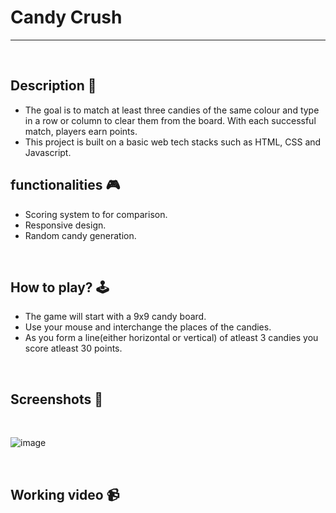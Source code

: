 # **Candy Crush**

---

<br>

## **Description 📃** 
- The goal is to match at least three candies of the same colour and type in a row or column to clear them from the board. With each successful match, players earn points.
- This project is built on a basic web tech stacks such as HTML, CSS and Javascript.

## **functionalities 🎮** 
- Scoring system to for comparison.
- Responsive design.
- Random candy generation.
<br>

## **How to play? 🕹️**
- The game will start with a 9x9 candy board.
- Use your mouse and interchange the places of the candies.
- As you form a line(either horizontal or vertical) of atleast 3 candies you score atleast 30 points.

<br>

## **Screenshots 📸**

<br>

![image](../../assets/images/candy_crush.png)

<br>

## **Working video 📹**
<!-- add your working video over here -->





